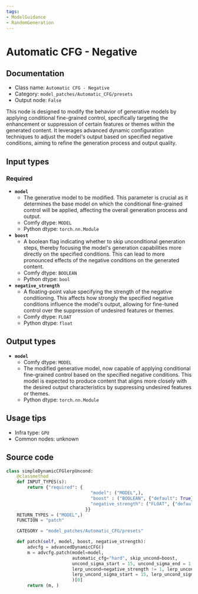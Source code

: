 ```yaml
---
tags:
- ModelGuidance
- RandomGeneration
---
```


# Automatic CFG - Negative
## Documentation
- Class name: `Automatic CFG - Negative`
- Category: `model_patches/Automatic_CFG/presets`
- Output node: `False`

This node is designed to modify the behavior of generative models by applying conditional fine-grained control, specifically targeting the enhancement or suppression of certain features or themes within the generated content. It leverages advanced dynamic configuration techniques to adjust the model's output based on specified negative conditions, aiming to refine the generation process and output quality.
## Input types
### Required
- **`model`**
    - The generative model to be modified. This parameter is crucial as it determines the base model on which the conditional fine-grained control will be applied, affecting the overall generation process and output.
    - Comfy dtype: `MODEL`
    - Python dtype: `torch.nn.Module`
- **`boost`**
    - A boolean flag indicating whether to skip unconditional generation steps, thereby focusing the model's generation capabilities more directly on the specified conditions. This can lead to more pronounced effects of the negative conditions on the generated content.
    - Comfy dtype: `BOOLEAN`
    - Python dtype: `bool`
- **`negative_strength`**
    - A floating-point value specifying the strength of the negative conditioning. This affects how strongly the specified negative conditions influence the model's output, allowing for fine-tuned control over the suppression of undesired features or themes.
    - Comfy dtype: `FLOAT`
    - Python dtype: `float`
## Output types
- **`model`**
    - Comfy dtype: `MODEL`
    - The modified generative model, now capable of applying conditional fine-grained control based on the specified negative conditions. This model is expected to produce content that aligns more closely with the desired output characteristics by suppressing undesired features or themes.
    - Python dtype: `torch.nn.Module`
## Usage tips
- Infra type: `GPU`
- Common nodes: unknown


## Source code
```python
class simpleDynamicCFGlerpUncond:
    @classmethod
    def INPUT_TYPES(s):
        return {"required": {
                                "model": ("MODEL",),
                                "boost" : ("BOOLEAN", {"default": True}),
                                "negative_strength": ("FLOAT", {"default": 1, "min": 0.0, "max": 5.0, "step": 0.1, "round": 0.1}),
                              }}
    RETURN_TYPES = ("MODEL",)
    FUNCTION = "patch"

    CATEGORY = "model_patches/Automatic_CFG/presets"

    def patch(self, model, boost, negative_strength):
        advcfg = advancedDynamicCFG()
        m = advcfg.patch(model=model,
                         automatic_cfg="hard", skip_uncond=boost,
                         uncond_sigma_start = 15, uncond_sigma_end = 1,
                         lerp_uncond=negative_strength != 1, lerp_uncond_strength=negative_strength,
                         lerp_uncond_sigma_start = 15, lerp_uncond_sigma_end = 1
                         )[0]
        return (m, )

```
